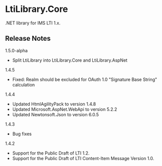 LtiLibrary.Core
=================

.NET library for IMS LTI 1.x.

## Release Notes

1.5.0-alpha
- Split LtiLibrary into LtiLibrary.Core and LtiLibrary.AspNet

1.4.5
- Fixed: Realm should be excluded for OAuth 1.0 "Signature Base String" calculation

1.4.4
- Updated HtmlAgilityPack to version 1.4.8
- Updated Microsoft.AspNet.WebApi to version 5.2.2
- Updated Newtonsoft.Json to version 6.0.5

1.4.3
- Bug fixes

1.4.2
- Support for the Public Draft of LTI 1.2.
- Support for the Public Draft of LTI Content-Item Message Version 1.0.


